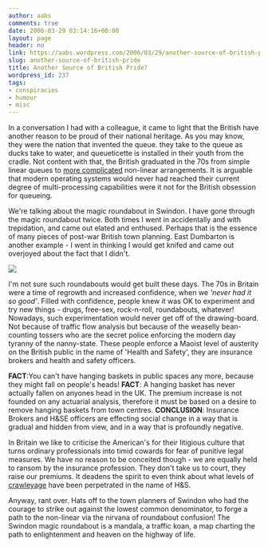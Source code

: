 ```yaml
---
author: aabs
comments: true
date: 2006-03-29 03:14:16+00:00
layout: page
header: no
link: https://aabs.wordpress.com/2006/03/29/another-source-of-british-pride/
slug: another-source-of-british-pride
title: Another Source of British Pride?
wordpress_id: 237
tags:
- conspiracies
- humour
- misc
---
```


In a conversation I had with a colleague, it came to light that the British have another reason to be proud of their national heritage. As you may know, they were the nation that invented the queue. they take to the queue as ducks take to water, and queueticette is installed in their youth from the cradle. Not content with that, the British graduated in the 70s from simple linear queues to [more complicated](http://www.magicsurvivor.com) non-linear arrangements. It is arguable that modern operating systems would never had reached their current degree of multi-processing capabilities were it not for the British obsession for queueing.

We're talking about the magic roundabout in Swindon. I have gone through the magic roundabout twice. Both times I went in accidentally and with trepidation, and came out elated and enthused. Perhaps that is the essence of many pieces of post-war British town planning. East Dumbarton is another example - I went in thinking I would get knifed and came out overjoyed about the fact that I didn't.

![](http://www.dumbphotos.com/images/Wow/woah.jpg)

I'm not sure such roundabouts would get built these days. The 70s in Britain were a time of regrowth and increased confidence, when we _'never had it so good'_. Filled with confidence, people knew it was OK to experiment and try new things - drugs, free-sex, rock-n-roll, roundabouts, whatever! Nowadays, such experimentation would never get off of the drawing-board. Not because of traffic flow analysis but because of the weaselly bean-counting tossers who are the secret police enforcing the modern day tyranny of the nanny-state. These people enforce a Maoist level of austerity on the British public in the name of 'Health and Safety', they are insurance brokers and health and safety officers.

**FACT**:You can't have hanging baskets in public spaces any more, because they might fall on people's heads!
**FACT**: A hanging basket has never actually fallen on anyones head in the UK. The premium increase is not founded on any actuarial analysis, therefore it must be based on a desire to remove hanging baskets from town centres.
**CONCLUSION**: Insurance Brokers and H&SE officers are effecting social change in a way that is gradual and hidden from view, and in a way that is profoundly negative.

In Britain we like to criticise the American's for their litigious culture that turns ordinary professionals into timid cowards for fear of punitive legal measures. We have no reason to be conceited though - we are equally held to ransom by the insurance profession. They don't take us to court, they raise our premiums. It deadens the spirit to even think about what levels of [crawleyage](http://aabs.wordpress.com/2006/03/17/the-hidden-war/) have been perpetrated in the name of H&S.

Anyway, rant over. Hats off to the town planners of Swindon who had the courage to strike out against the lowest common denominator, to forge a path to the non-linear via the nirvana of roundabout confusion! The Swindon magic roundabout is a mandala, a traffic koan, a map charting the path to enlightenment and heaven on the highway of life.
